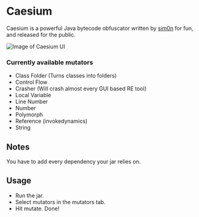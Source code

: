 # Caesium
Caesium is a powerful Java bytecode obfuscator written by [sim0n](https://github.com/sim0n) for fun, and released for the public.

![Image of Caesium UI](https://i.imgur.com/drrn9ib.png)

### Currently available mutators
* Class Folder (Turns classes into folders)
* Control Flow
* Crasher (Will crash almost every GUI based RE tool)
* Local Variable
* Line Number
* Number
* Polymorph
* Reference (invokedynamics)
* String

## Notes
You have to add every dependency your jar relies on.

## Usage
- Run the jar.
- Select mutators in the mutators tab.
- Hit mutate. Done!
